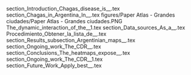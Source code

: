 section_Introduction_Chagas_disease_is__.tex
section_Chagas_in_Argentina_In__.tex
figures/Paper Atlas - Grandes ciudades/Paper Atlas - Grandes ciudades.PNG
The_dynamic_interaction_of_the__1.tex
section_Data_sources_As_a__.tex
Procedimiento_Obtener_la_lista_de__.tex
section_Results_subsection_Argentinian_maps__.tex
section_Ongoing_work_The_CDR__.tex
section_Conclusions_The_heatmaps_expose__.tex
section_Ongoing_work_The_CDR__1.tex
section_Future_Work_Apply_best__.tex